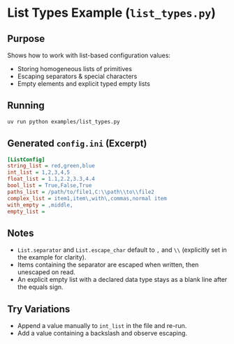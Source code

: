 # List Types Example (`list_types.py`)

## Purpose
Shows how to work with list-based configuration values:

- Storing homogeneous lists of primitives
- Escaping separators & special characters
- Empty elements and explicit typed empty lists

## Running
```bash
uv run python examples/list_types.py
```

## Generated `config.ini` (Excerpt)
```ini
[ListConfig]
string_list = red,green,blue
int_list = 1,2,3,4,5
float_list = 1.1,2.2,3.3,4.4
bool_list = True,False,True
paths_list = /path/to/file1,C:\\path\\to\\file2
complex_list = item1,item\,with\,commas,normal item
with_empty = ,middle,
empty_list = 
```

## Notes
- `List.separator` and `List.escape_char` default to `,` and `\\` (explicitly set in the example for clarity).
- Items containing the separator are escaped when written, then unescaped on read.
- An explicit empty list with a declared data type stays as a blank line after the equals sign.

## Try Variations
- Append a value manually to `int_list` in the file and re-run.
- Add a value containing a backslash and observe escaping.
